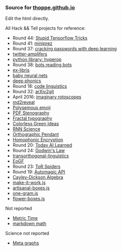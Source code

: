 ### Source for [thoppe.github.io](http://thoppe.github.io/)

Edit the html directly.

All Hack && Tell projects for reference:

+ Round 44: [Stupid Tensorflow Tricks](https://medium.com/towards-data-science/stupid-tensorflow-tricks-3a837194b7a0)
+ Round 41: [miniprez](https://github.com/thoppe/miniprez)
+ Round 37: [cracking passwords with deep learning](https://github.com/thoppe/5baa61e4c9b93f3f0682250b6cf8331b7ee68fd8)
+ [twitter-amplifers](https://github.com/thoppe/presentation-twitter-amplifers)
+ [python library: hyperop](https://github.com/thoppe/presentation-twitter-amplifers)
+ Round 38: [bots reading bots](https://github.com/thoppe/bots-reading-bots)
+ [ex-libris](https://github.com/thoppe/ex-libris)
+ [baby neural nets](https://github.com/thoppe/baby_neural_nets)
+ [deep phonics](https://github.com/thoppe/deep-phonics)
+ Round 18: [code linguistics](https://github.com/thoppe/code-linguistics)
+ Round 32: [arXiv2git](https://github.com/thoppe/arXiv2git)
+ April 2016: [imaginary rotoscopes](https://github.com/thoppe/imaginary_rotoscopes)
+ [md2reveal](https://github.com/thoppe/md2reveal)
+ [Polysemous emoji](https://github.com/thoppe/polysemous-emoji)
+ [PDF Stenography](https://github.com/thoppe/PDF_steganography)
+ [Fractal typography](https://github.com/thoppe/fractal_typography)
+ [Colorless Green Ideas](https://github.com/thoppe/Colorless-Green-Ideas)
+ [RNN Science](https://github.com/thoppe/RNN_science_titles)
+ [Orthographic Pendant](https://github.com/thoppe/orthographic-pedant)
+ [Homophonic Encryption](https://github.com/thoppe/homophonic-encryption)
+ Round 20: [Today AI Learned](https://github.com/thoppe/today-AI-learned)
+ Round 24: [Godwin's Law](https://github.com/thoppe/godwins_law)
+ [transorthogonal-linguistics](https://github.com/thoppe/transorthogonal-linguistics)
+ [EoGF](https://github.com/thoppe/Encyclopedia-of-Finite-Graphs)
+ Round 23: [ToR Spiders](https://github.com/thoppe/tor_spiders)
+ Round 19: [Automagic API](https://github.com/thoppe/automagic-api)
+ [Cayley-Dickson Algebra](https://github.com/thoppe/Cayley-Dickson)
+ [make-it-work.js](https://github.com/thoppe/make-it-work.js)
+ [artisanal-boxes.js](https://github.com/thoppe/artisanal-boxes.js)
+ [one-gram.js](http://thoppe.github.io/one_gram.js/)
+ [flower-boxes.js](https://github.com/thoppe/flower-boxes.js)

Not reported

+ [Metric Time](https://github.com/thoppe/Metric_Time)
+ [markdown math](https://github.com/thoppe/markdown_math)


Science not reported

+ [Meta graphs](https://github.com/thoppe/meta-graph)
